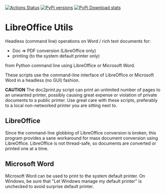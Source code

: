 [![Actions Status](https://github.com/scivision/libreoffice-utils/workflows/ci_python/badge.svg)](https://github.com/scivision/libreoffice-utils/actions)
[![PyPi versions](https://img.shields.io/pypi/pyversions/loutils.svg)](https://pypi.python.org/pypi/loutils)
[![PyPi Download stats](http://pepy.tech/badge/loutils)](http://pepy.tech/project/loutils)

# LibreOffice Utils

Headless (command line) operations on Word / rich text documents for:

* Doc => PDF conversion  (LibreOffice only)
* printing (to the system default printer only)

from Python command line using LibreOffice or Microsoft Word.

These scripts use the command-line interface of LibreOffice or Microsoft Word in a headless (no GUI) fashion.

**CAUTION**
The doc2print.py script can print an unlimited number of pages to an unwanted printer, possibly causing great expense or violation of private documents to a public printer. Use great care with these scripts, preferably to a local non-networked printer you are sitting next to.

## LibreOffice

Since the command-line globbing of LibreOffice conversion is broken, this program provides a sane workaround for mass document conversion using LibreOffice.
LibreOffice is not thread-safe, so documents are converted or printed one at a time.

## Microsoft Word

Microsoft Word can be used to print to the system default printer.
On Windows, be sure that "Let Windows manage my default printer" is unchecked to avoid surprise default printer.
